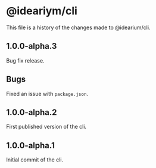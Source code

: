 # @ideariym/cli

This file is a history of the changes made to @idearium/cli.

## 1.0.0-alpha.3

Bug fix release.

## Bugs

Fixed an issue with `package.json`.

## 1.0.0-alpha.2

First published version of the cli.

## 1.0.0-alpha.1

Initial commit of the cli.
